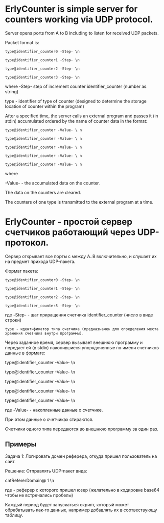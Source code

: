 # ErlyCounter is simple server for counters working via UDP protocol.

Server opens ports from A to B including to listen for received UDP packets.

Packet format is:

	type@identifier_counter0 -Step- \n
	
	type@identifier_counter1 -Step- \n
	
	type@identifier_counter2 -Step- \n
	
	type@identifier_counter3 -Step- \n

where
  -Step- step of increment counter identifier_counter (number as string)
  
  type - identifier of type of counter (designed to determine the storage location of counter within the program)
  
After a specified time, the server calls an external program and passes it (in stdin) accumulated ordered by the name of counter data in the format:

	type@identifier_counter -Value- \ n
	
	type@identifier_counter -Value- \ n
	
	type@identifier_counter -Value- \ n
	
	type@identifier_counter -Value- \ n
	
	type@identifier_counter -Value- \ n

where 
  
  -Value- - the accumulated data on the counter.

The data on the counters are cleared.

The counters of one type is transmitted to the external program at a time.  
  

# ErlyCounter - простой сервер счетчиков работающий через UDP-протокол.

Сервер открывает все порты с между A..B включительно, и слушает их на предмет прихода UDP-пакета.

Формат пакета:

	type@identifier_counter0 -Step- \n
	
	type@identifier_counter1 -Step- \n
	
	type@identifier_counter2 -Step- \n
	
	type@identifier_counter3 -Step- \n

где
	-Step- - шаг приращения счетчика identifier_counter (число в виде строки)

	type - идентификатор типа счетчика (предназначен для определения места хранения счетчика внутри программы).

Через заданное время, сервер вызывает внешнюю программу и передает ей (в stdin) накопившиеся упорядоченные по имени счетчиков данные в формате:

type@identifier_counter -Value- \n

type@identifier_counter -Value- \n

type@identifier_counter -Value- \n

type@identifier_counter -Value- \n

type@identifier_counter -Value- \n


где -Value- - накопленные данные о счетчике.

При этом данные о счетчиках стираются.

Счетчики одного типа передаются во внешнюю программу за один раз.

## Примеры
Задача 1: Логировать домен реферера, откуда пришел пользователь на сайт.

Решение: Отправлять UDP-пакет вида:

cntRefererDomain@<domain> 1 \n

где <domain> - реферер с которого пришел юзер (желательно в кодировке base64 чтобы не встречались пробелы)

Каждый период будет запускаться скрипт, который может обрабатывать как-то данные, например добавлять их в соотвествующу таблицу.
